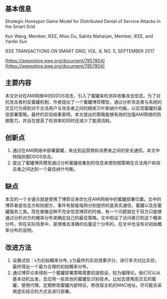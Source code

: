 ## 基本信息

Strategic Honeypot Game Model for Distributed
Denial of Service Attacks in the Smart Grid

Kun Wang, Member, IEEE, Miao Du, Sabita Maharjan, Member, IEEE, and Yanfei Sun

IEEE TRANSACTIONS ON SMART GRID, VOL. 8, NO. 5, SEPTEMBER 2017

[https://ieeexplore.ieee.org/document/7857804](https://ieeexplore.ieee.org/document/7857804)

## 主要内容
本文针对在AMI网络中的DDOS攻击，引入了蜜罐来检测并收集攻击信息。为了对抗攻击者的反蜜罐机制，作者提出了一个蜜罐博弈模型，通过分析攻击者与系统的交互行为得到对于合法用户与攻击者之间的精炼贝叶斯纳什均衡，以实现蜜罐的最佳部署策略。最终的实验结果表明，本文提出的策略能够有效的加强AMI网络的防御能力，并且在提高了检测率的同时还减少了能源消耗。

## 创新点
1. 通过在AMI网络中部署蜜罐，来达到运营商和消费者之间的安全通信，本文中特指防御DDOS攻击。
2. 提出了蜜罐博弈模型通过分析蜜罐收集到的信息来使防御策略在合法用户和攻击者之间达到一个最佳纳什均衡。

## 缺点
本文的一个关键点就是使用了博弈论来优化在AMI网络中的蜜罐部署位置。文中的博弈者是攻击方和防御方，事件有智能电网分别提供的是真实通信，蜜罐以及反蜜罐服务三类。而在做像这种不完全信息博弈的时候，有一个问题就在于双方只能够通过分析对方的概率分布来确定自己的最佳策略。文中假设了访问者已知这个概率分布，但在实际场景中，是很难去准确的估量这个分布的，在文中也没有对初始概率分布的说明。

## 改进方法

1. 设置试验：x为初始概率分布, y为最终的实验效果评分，进行多次对比实验，最终得出一个最为合理的初始概率分布。
2. 通过博弈论来得到一个蜜罐部署策略需要前提假设，较为偏理论。我们可以从基本动机出发，去应用一些其他的蜜罐反识别技术。比如去使用高交互的蜜罐，使用代理，定期修改蜜罐内部特征，修改宿主机的MAC地址，尽可能去采用虚实结合的方式去进行部署。
